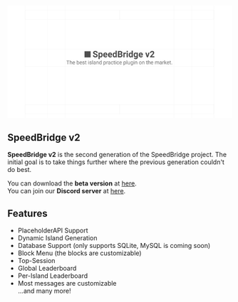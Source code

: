 <div align="center">
  <img src="/image/banner_small.png"/>
</div>

## SpeedBridge v2

__SpeedBridge v2__ is the second generation of the SpeedBridge project. The initial goal is to take things further where the previous generation couldn't do best.

You can download the __beta version__ at [here](https://speedbridge.tofpu.me/download).  
You can join our __Discord server__ at [here](https://discord.gg/rjks6D5Ynq).

Features
---
- PlaceholderAPI Support
- Dynamic Island Generation
- Database Support (only supports SQLite, MySQL is coming soon)
- Block Menu (the blocks are customizable)
- Top-Session
- Global Leaderboard
- Per-Island Leaderboard
- Most messages are customizable  
...and many more!
